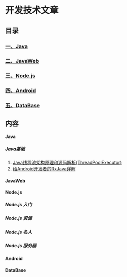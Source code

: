 # 开发技术文章
## 目录
### [一、Java](#user-content-java)
### [二、JavaWeb](#user-content-javaweb)
### [三、Node.js](#user-content-nodejs)
### [四、Android](#user-content-android)
### [五、DataBase](#user-content-database)
## 内容
#### Java
##### Java基础

1. [Java线程池架构原理和源码解析(ThreadPoolExecutor)](http://blog.csdn.net/xieyuooo/article/details/8718741)
2. [给Android开发者的RxJava详解](http://gank.io/post/560e15be2dca930e00da1083)

#### JavaWeb
#### Node.js
##### Node.js 入门
##### Node.js 资源
##### Node.js 名人
##### Node.js 服务器
#### Android
#### DataBase
